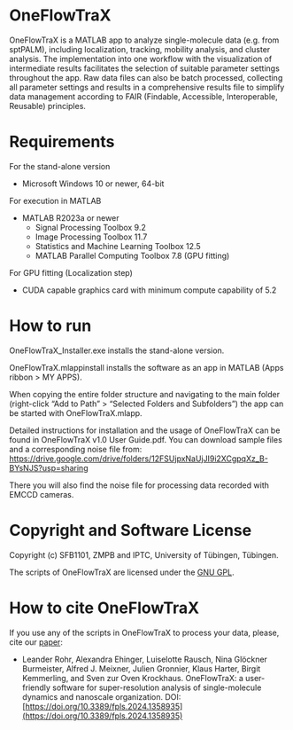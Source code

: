 # OneFlowTraX
OneFlowTraX is a MATLAB app to analyze single-molecule data (e.g. from sptPALM), including localization, tracking, mobility analysis, and cluster analysis. The implementation into one workflow with the visualization of intermediate results facilitates the selection of suitable parameter settings throughout the app. Raw data files can also be batch processed, collecting all parameter settings and results in a comprehensive results file to simplify data management according to FAIR (Findable, Accessible, Interoperable, Reusable) principles. 

# Requirements

For the stand-alone version
- Microsoft Windows 10 or newer, 64-bit

For execution in MATLAB
- MATLAB R2023a or newer
  - Signal Processing Toolbox 9.2
  - Image Processing Toolbox 11.7
  - Statistics and Machine Learning Toolbox 12.5
  - MATLAB Parallel Computing Toolbox 7.8 (GPU fitting)

For GPU fitting (Localization step)
  - CUDA capable graphics card with minimum compute capability of 5.2

# How to run
OneFlowTraX_Installer.exe installs the stand-alone version.

OneFlowTraX.mlappinstall installs the software as an app in MATLAB (Apps ribbon > MY APPS).

When copying the entire folder structure and navigating to the main folder (right-click “Add to Path” > “Selected Folders and Subfolders”) the app can be started with OneFlowTraX.mlapp.

Detailed instructions for installation and the usage of OneFlowTraX can be found in OneFlowTraX v1.0 User Guide.pdf.
You can download sample files and a corresponding noise file from:
https://drive.google.com/drive/folders/12FSUjpxNaUjJI9i2XCgpqXz_B-BYsNJS?usp=sharing

There you will also find the noise file for processing data recorded with EMCCD cameras.

# Copyright and Software License
Copyright (c) SFB1101, ZMPB and IPTC, University of Tübingen, Tübingen.

The scripts of OneFlowTraX are licensed under the [GNU GPL](https://www.gnu.org/licenses/).

# How to cite OneFlowTraX
If you use any of the scripts in OneFlowTraX to process your data, please, cite our [paper](https://doi.org/10.3389/fpls.2024.1358935):
- Leander Rohr, Alexandra Ehinger, Luiselotte Rausch, Nina Glöckner Burmeister, Alfred J. Meixner, Julien Gronnier, Klaus Harter, Birgit Kemmerling, and Sven zur Oven Krockhaus. OneFlowTraX: a user-friendly software for super-resolution analysis of single-molecule dynamics and nanoscale organization. DOI: [https://doi.org/10.3389/fpls.2024.1358935](https://doi.org/10.3389/fpls.2024.1358935)
